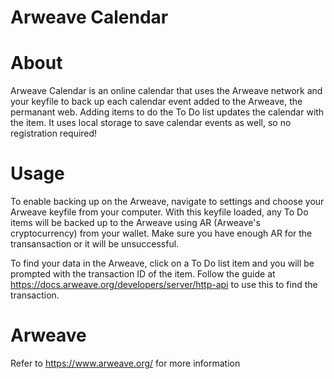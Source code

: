 # Arweave Calendar
# About
Arweave Calendar is an online calendar that uses the Arweave network and your keyfile to back up each calendar event added to the Arweave, the permanant web. Adding items to do the To Do list updates the calendar with the item. It uses local storage to save calendar events as well, so no registration required!
# Usage
To enable backing up on the Arweave, navigate to settings and choose your Arweave keyfile from your computer. With this keyfile loaded, any To Do items will be backed up to the Arweave using AR (Arweave's cryptocurrency) from your wallet. Make sure you have enough AR for the transansaction or it will be unsuccessful. 

To find your data in the Arweave, click on a To Do list item and you will be prompted with the transaction ID of the item. Follow the guide at https://docs.arweave.org/developers/server/http-api to use this to find the transaction. 

# Arweave
Refer to https://www.arweave.org/ for more information

